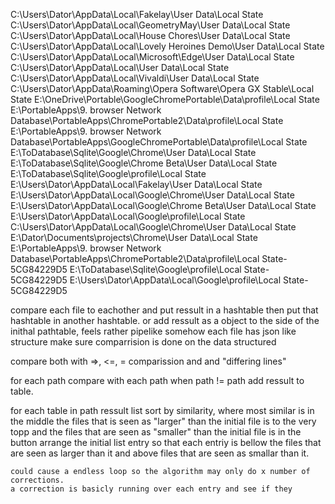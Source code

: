 ﻿C:\Users\Dator\AppData\Local\Fakelay\User Data\Local State
C:\Users\Dator\AppData\Local\GeometryMay\User Data\Local State
C:\Users\Dator\AppData\Local\House Chores\User Data\Local State
C:\Users\Dator\AppData\Local\Lovely Heroines Demo\User Data\Local State
C:\Users\Dator\AppData\Local\Microsoft\Edge\User Data\Local State
C:\Users\Dator\AppData\Local\User Data\Local State
C:\Users\Dator\AppData\Local\Vivaldi\User Data\Local State
C:\Users\Dator\AppData\Roaming\Opera Software\Opera GX Stable\Local State
E:\OneDrive\Portable\GoogleChromePortable\Data\profile\Local State
E:\PortableApps\9. browser Network Database\PortableApps\ChromePortable2\Data\profile\Local State
E:\PortableApps\9. browser Network Database\PortableApps\GoogleChromePortable\Data\profile\Local State
E:\ToDatabase\Sqlite\Google\Chrome\User Data\Local State
E:\ToDatabase\Sqlite\Google\Chrome Beta\User Data\Local State
E:\ToDatabase\Sqlite\Google\profile\Local State
E:\Users\Dator\AppData\Local\Fakelay\User Data\Local State
E:\Users\Dator\AppData\Local\Google\Chrome\User Data\Local State
E:\Users\Dator\AppData\Local\Google\Chrome Beta\User Data\Local State
E:\Users\Dator\AppData\Local\Google\profile\Local State
C:\Users\Dator\AppData\Local\Google\Chrome\User Data\Local State
E:\Dator\Documents\projects\Chrome\User Data\Local State
E:\PortableApps\9. browser Network Database\PortableApps\ChromePortable2\Data\profile\Local State-5CG84229D5
E:\ToDatabase\Sqlite\Google\profile\Local State-5CG84229D5
E:\Users\Dator\AppData\Local\Google\profile\Local State-5CG84229D5



compare each file to eachother and put ressult in a hashtable then put that hashtable in another hashtable.
or add ressult as a object to the side of the inithal pathtable, feels rather pipelike somehow
each file has json like structure
make sure comparrision is done on the data structured

compare both with =>, <=, = comparission and and "differing lines"

for each path
    compare with each path
        when path != path
            add ressult to table.

for each table in path ressult list
    sort by similarity, where most similar is in the middle the files that is seen as "larger" than the initial file is to the very topp and the files that are seen as "smaller" than the initial file is in the button
    arrange the initial list entry so that each entriy is bellow the files that are seen as larger than it
    and above files that are seen as smallar than it.

    could cause a endless loop so the algorithm may only do x number of corrections.
    a correction is basicly running over each entry and see if they 